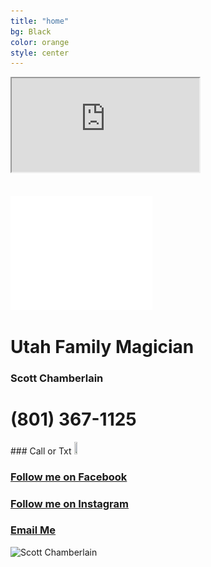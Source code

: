 ```yaml
---
title: "home"
bg: Black
color: orange
style: center
---
```

<!-- Global site tag (gtag.js) - Google Analytics -->

<div class="icontain"><iframe src="https://www.youtube.com/embed/kEF75qdFaDo" allowfullscreen></iframe></div><br><br>

<!--<div class="icontain"><iframe src="//www.youtube.com/embed/VLzeWVlbWoY" allowfullscreen></iframe></div><br><br>-->


<!--<img src="img/GSM.png" alt="Great Scott Magic" width="70%" height="70%">-->

<img src="img/SCM Logo.png" width="45%" height="45%"/>
<h1>Utah Family Magician</h1>
<h3>Scott Chamberlain</h3>

<h1>(801) 367-1125</h1>
### Call or Txt
<a href="tel:8013671125"><img src="img/phone icon.png" width="10%" height="10%"></a>


<!--<span class="fa-stack subtlecircle" style="font-size:100px; background:rgba(255,166,0,0.1)">
  <i class="fa fa-circle fa-stack-2x text-white"></i>
  <i class="fa fa-bicycle fa-stack-1x text-orange"></i>
</span>

# Magic is my passion!
{: .text-Blue}-->


<!--I love performing magic and giving back to the communities in which I live.-->

### [Follow me on Facebook](https://www.facebook.com/scottchamberlainmagic)<br>
### [Follow me on Instagram](https://www.instagram.com/scottchamberlainmagic)<br>
### <a href="mailto:scottchamberlainmagic@gmail.com">Email Me</a><br>
<img src="img/Headshot with logo.jpg" width="40%" height = "40%" alt="Scott Chamberlain">
